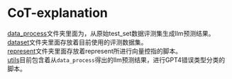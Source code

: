 # CoT-explanation

[data_process](./data_process)文件夹里面为，从原始test_set数据评测集生成llm预测结果。    
[dataset](./dataset)文件夹里面存放着目前使用的评测数据集。  
[represent](./represent)文件夹里面存放着represent所进行向量控指的脚本。  
[utils](./utils)目前包含着从`data_process`得出的llm预测结果，进行GPT4错误类型分类的脚本。  
